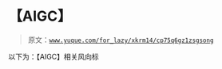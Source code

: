 # 【AIGC】

> 原文：[`www.yuque.com/for_lazy/xkrm14/cp75q6gz1zsgsong`](https://www.yuque.com/for_lazy/xkrm14/cp75q6gz1zsgsong)



以下为：【AIGC】相关风向标 



